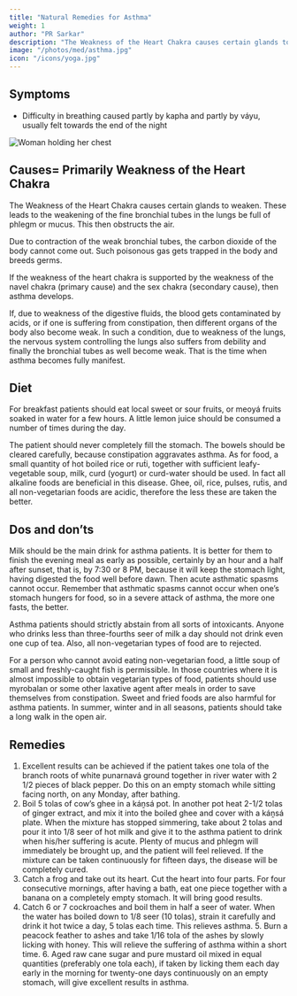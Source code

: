 ```yaml
---
title: "Natural Remedies for Asthma"
weight: 1
author: "PR Sarkar"
description: "The Weakness of the Heart Chakra causes certain glands to weaken. These leads to the weakening of the fine bronchial tubes in the lungs be full of phlegm or mucus. This then obstructs the air"
image: "/photos/med/asthma.jpg"
icon: "/icons/yoga.jpg"
---
```



## Symptoms

- Difficulty in breathing caused partly by kapha and partly by váyu, usually felt towards the end of the night

![Woman holding her chest](/photos/med/asthma.jpg)


## Causes= Primarily Weakness of the Heart Chakra

The Weakness of the Heart Chakra causes certain glands to weaken. These leads to the weakening of the fine bronchial tubes in the lungs be full of phlegm or mucus. This then obstructs the air.

Due to contraction of the weak bronchial tubes, the carbon dioxide of the body cannot come out. Such poisonous gas gets trapped in the body and breeds germs.

<!-- The weakening of the glands connected to the Anáhata Cakra cannot alone be responsible for permanent respiratory trouble.  -->

If the weakness of the heart chakra is supported by the weakness of the navel chakra (primary cause) and the sex chakra (secondary cause), then asthma develops.  

If, due to weakness of the digestive fluids, the blood gets contaminated by acids, or if one is suffering from constipation, then different organs of the body also become weak. In such a condition, due to weakness of the lungs, the nervous system controlling the lungs also suffers from debility and finally the bronchial tubes as well become weak. That is the time when asthma becomes fully manifest.

<!-- Treatment:
Morning – Utkśepa Mudrá, Naokásana, Padahastásana, Matsyendrásana and Váyavii Mudrá. Vyápaka Snána should be taken at morning and noon.
Evening – Sarváuṋgásana, Pashcimottánásana, Yogamudrá, Bhastrikásana and Ud́d́ayana Mudrá. -->


## Diet

For breakfast patients should eat local sweet or sour fruits, or meoyá fruits soaked in water for a few hours. A little lemon juice should be consumed a number of times during the day. 

The patient should never completely fill the stomach. The bowels should be cleared carefully, because constipation aggravates asthma. As for food, a small quantity of hot boiled rice or rut́i, together with sufficient leafy-vegetable soup, milk, curd (yogurt) or curd-water should be used. In fact all alkaline foods are beneficial in this disease. Ghee, oil, rice, pulses, rut́is, and all non-vegetarian foods are acidic, therefore the less these are taken the better.


## Dos and don’ts

Milk should be the main drink for asthma patients. It is better for them to finish the evening meal as early as possible, certainly by an hour and a half after sunset, that is, by 7:30 or 8 PM, because it will keep the stomach light, having digested the food well before dawn. Then acute asthmatic spasms cannot occur. Remember that asthmatic spasms cannot occur when one’s stomach hungers for food, so in a severe attack of asthma, the more one fasts, the better.

Asthma patients should strictly abstain from all sorts of intoxicants. Anyone who drinks less than three-fourths seer of milk a day should not drink even one cup of tea. Also, all non-vegetarian types of food are to rejected.

For a person who cannot avoid eating non-vegetarian food, a little soup of small and freshly-caught fish is permissible. In those countries where it is almost impossible to obtain vegetarian types of food, patients should use myrobalan or some other laxative agent after meals in order to save themselves from constipation. Sweet and fried foods are also harmful for asthma patients. In summer, winter and in all seasons, patients should take a long walk in the open air.


## Remedies

1. Excellent results can be achieved if the patient takes one tola of the branch roots of white punarnavá ground together in river water with 2 1/2 pieces of black pepper. Do this on an empty stomach while sitting facing north, on any Monday, after bathing.
2. Boil 5 tolas of cow’s ghee in a káṋsá pot. In another pot heat 2-1/2 tolas of ginger extract, and mix it into the boiled ghee and cover with a káṋsá plate. When the mixture has stopped simmering, take about 2 tolas and pour it into 1/8 seer of hot milk and give it to the asthma patient to drink when his/her suffering is acute. Plenty of mucus and phlegm will immediately be brought up, and the patient will feel relieved. If the mixture can be taken continuously for fifteen days, the disease will be completely cured.
3. Catch a frog and take out its heart. Cut the heart into four parts. For four consecutive mornings, after having a bath, eat one piece together with a banana on a completely empty stomach. It will bring good results.
4. Catch 6 or 7 cockroaches and boil them in half a seer of water. When the water has boiled down to 1/8 seer (10 tolas), strain it carefully and drink it hot twice a day, 5 tolas each time. This relieves asthma. 5. Burn a peacock feather to ashes and take 1/16 tola of the ashes by slowly licking with honey. This will relieve the suffering of asthma within a short time. 6. Aged raw cane sugar and pure mustard oil mixed in equal quantities (preferably one tola each), if taken by licking them each day early in the morning for twenty-one days continuously on an empty stomach, will give excellent results in asthma.
